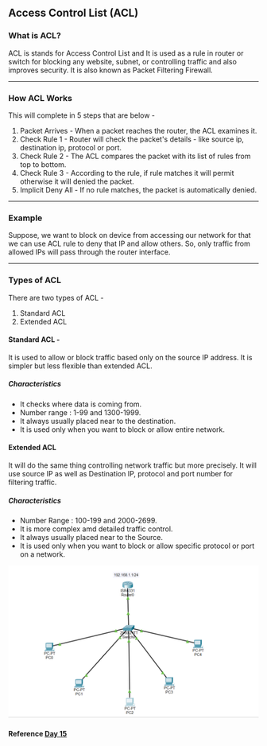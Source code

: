## Access Control List (ACL)

###  What is ACL?
ACL is stands for Access Control List and It is used as a rule in router or switch for blocking any website, subnet, or controlling traffic and also improves security. It is also known as Packet Filtering Firewall.

---

###  How ACL Works

This will complete in 5 steps that are below -

1. Packet Arrives - When a packet reaches the router, the ACL examines it.  
2. Check Rule 1 - Router will check the packet's details - like source ip, destination ip, protocol or port.
3. Check Rule 2 - The ACL compares the packet with its list of rules from top to bottom.  
4. Check Rule 3 - According to the rule, if rule matches it will permit otherwise it will denied the packet.
5. Implicit Deny All - If no rule matches, the packet is automatically denied.

---

###  Example
Suppose, we want to block on device from accessing our network for that we can use ACL rule to deny that IP and allow others.
So, only traffic from allowed IPs will pass through the router interface.

---

###  Types of ACL
There are two types of ACL -
1. Standard ACL
2. Extended ACL

#### Standard ACL - 
It is used to allow or block traffic based only on the source IP address. It is simpler but less flexible than extended ACL. 

##### Characteristics
- It checks where data is coming from.
- Number range : 1-99 and 1300-1999.
- It always usually placed near to the destination.
- It is used only when you want to block or allow entire network.

#### Extended ACL
It will do the same thing controlling network traffic but more precisely. It will use source IP as well as Destination IP, protocol and port number for filtering traffic.

##### Characteristics
- Number Range : 100-199 and 2000-2699.
- It is more complex amd detailed traffic control.
- It always usually placed near to the Source.
- It is used only when you want to block or allow specific protocol or port on a network.

![ACL Lab](https://github.com/pratikshavanjare/Networking-1/blob/e821357ac79eb612a96d09e526e8a329e98601eb/Media/DHCP%20Image.png)
#### Reference [Day 15]([https://claude.ai/public/artifacts/cab20ca6-7445-4439-880e-78db376be78c](https://claude.ai/public/artifacts/bd93a197-c4e7-4055-8fb8-244f36c6d823))
